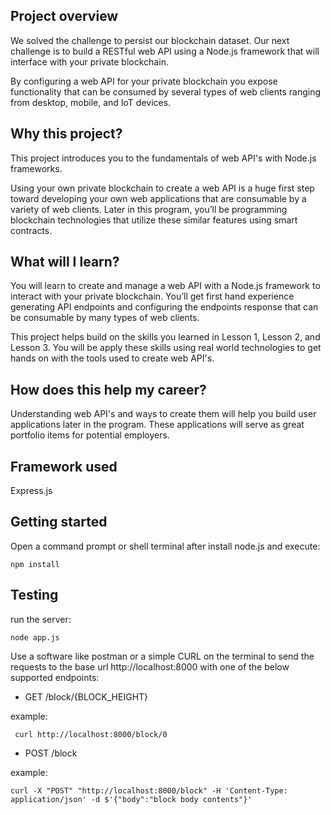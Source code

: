 ## Project overview
We solved the challenge to persist our blockchain dataset. Our next challenge is to build a RESTful web API using a Node.js framework that will interface with your private blockchain.

By configuring a web API for your private blockchain you expose functionality that can be consumed by several types of web clients ranging from desktop, mobile, and IoT devices.

## Why this project?
This project introduces you to the fundamentals of web API's with Node.js frameworks.

Using your own private blockchain to create a web API is a huge first step toward developing your own web applications that are consumable by a variety of web clients. Later in this program, you’ll be programming blockchain technologies that utilize these similar features using smart contracts.

## What will I learn?
You will learn to create and manage a web API with a Node.js framework to interact with your private blockchain. You’ll get first hand experience generating API endpoints and configuring the endpoints response that can be consumable by many types of web clients.

This project helps build on the skills you learned in Lesson 1, Lesson 2, and Lesson 3. You will be apply these skills using real world technologies to get hands on with the tools used to create web API's.

## How does this help my career?
Understanding web API's and ways to create them will help you build user applications later in the program. These applications will serve as great portfolio items for potential employers.


## Framework used

Express.js

## Getting started

Open a command prompt or shell terminal after install node.js and execute:

```
npm install
```

## Testing


 run the server:

```
node app.js
```

Use a software like postman or a simple CURL on the terminal to send the requests to the base url http://localhost:8000 with one of the below supported endpoints:

- GET
/block/{BLOCK_HEIGHT}

example:

```
 curl http://localhost:8000/block/0
```

- POST
/block

example:

```
curl -X "POST" "http://localhost:8000/block" -H 'Content-Type: application/json' -d $'{"body":"block body contents"}'
```
